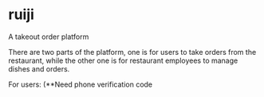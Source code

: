 # ruiji
A takeout order platform

There are two parts of the platform, one is for users to take orders from the restaurant, while the other one is for restaurant employees to manage 
dishes and orders.

For users: (**Need phone verification code
